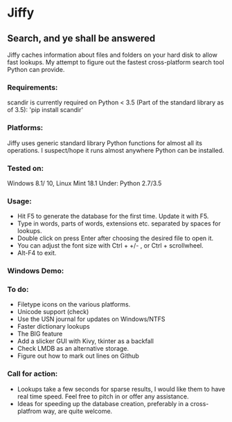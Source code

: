 # Jiffy
## Search, and ye shall be answered


Jiffy caches information about files and folders on your hard disk to allow fast lookups. My attempt to figure out the fastest cross-platform search tool Python can provide.


### Requirements: 
scandir is currently required on Python < 3.5 (Part of the standard library as of 3.5):
'pip install scandir'

### Platforms:
Jiffy uses generic standard library Python functions for almost all its operations. I suspect/hope it runs almost anywhere Python can be installed.

### Tested on: 
Windows 8.1/ 10, Linux Mint 18.1 Under: Python 2.7/3.5


### Usage:
-	Hit F5 to generate the database for the first time. Update it with F5.
-	Type in words, parts of words, extensions etc. separated by spaces for lookups.
-	Double click on press Enter after choosing the desired file to open it.
-	You can adjust the font size with Ctrl + +/- , or Ctrl + scrollwheel.
-	Alt-F4 to exit.

### Windows Demo:


### To do:
-	Filetype icons on the various platforms. 
-	Unicode support (check)
-	Use the USN journal for updates on Windows/NTFS
-	Faster dictionary lookups 
-	The BIG feature
-	Add a slicker GUI with Kivy, tkinter as a backfall
-	Check LMDB as an alternative storage.
-	Figure out how to mark out lines on Github
     

### Call for action:
-	Lookups take a few seconds for sparse results, I would like them to have real time speed. Feel free to pitch in or offer any assistance.
-	Ideas for speeding up the database creation, preferably in a cross-platfrom way, are quite welcome. 


